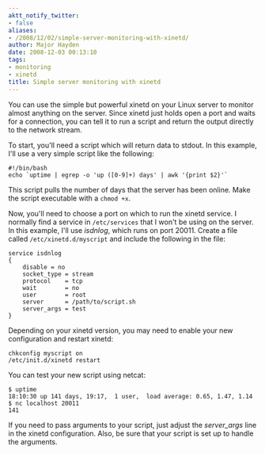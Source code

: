 ```yaml
---
aktt_notify_twitter:
- false
aliases:
- /2008/12/02/simple-server-monitoring-with-xinetd/
author: Major Hayden
date: 2008-12-03 00:13:10
tags:
- monitoring
- xinetd
title: Simple server monitoring with xinetd
---
```


You can use the simple but powerful xinetd on your Linux server to monitor almost anything on the server. Since xinetd just holds open a port and waits for a connection, you can tell it to run a script and return the output directly to the network stream.

To start, you'll need a script which will return data to stdout. In this example, I'll use a very simple script like the following:

```
#!/bin/bash
echo `uptime | egrep -o 'up ([0-9]+) days' | awk '{print $2}'`
```

This script pulls the number of days that the server has been online. Make the script executable with a `chmod +x`.

Now, you'll need to choose a port on which to run the xinetd service. I normally find a service in `/etc/services` that I won't be using on the server. In this example, I'll use _isdnlog_, which runs on port 20011. Create a file called `/etc/xinetd.d/myscript` and include the following in the file:

```
service isdnlog
{
	disable	= no
	socket_type	= stream
	protocol	= tcp
	wait		= no
	user		= root
	server		= /path/to/script.sh
	server_args	= test
}
```

Depending on your xinetd version, you may need to enable your new configuration and restart xinetd:

```
chkconfig myscript on
/etc/init.d/xinetd restart
```

You can test your new script using netcat:

```
$ uptime
18:10:30 up 141 days, 19:17,  1 user,  load average: 0.65, 1.47, 1.14
$ nc localhost 20011
141
```

If you need to pass arguments to your script, just adjust the _server_args_ line in the xinetd configuration. Also, be sure that your script is set up to handle the arguments.